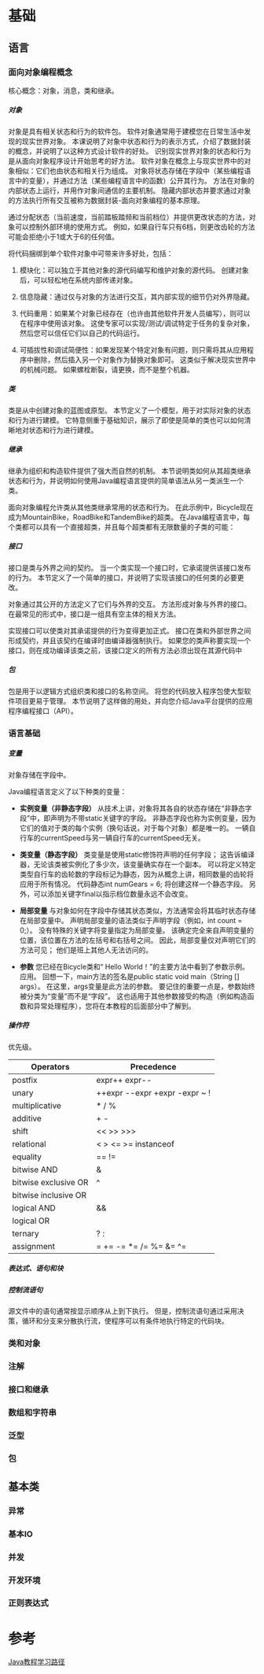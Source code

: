# 基础

## 语言
### 面向对象编程概念

核心概念：对象，消息，类和继承。

##### 对象

对象是具有相关状态和行为的软件包。 软件对象通常用于建模您在日常生活中发现的现实世界对象。 本课说明了对象中状态和行为的表示方式，介绍了数据封装的概念，并说明了以这种方式设计软件的好处。
识别现实世界对象的状态和行为是从面向对象程序设计开始思考的好方法。
软件对象在概念上与现实世界中的对象相似：它们也由状态和相关行为组成。 对象将状态存储在字段中（某些编程语言中的变量），并通过方法（某些编程语言中的函数）公开其行为。 方法在对象的内部状态上运行，并用作对象间通信的主要机制。 隐藏内部状态并要求通过对象的方法执行所有交互被称为数据封装-面向对象编程的基本原理。

通过分配状态（当前速度，当前踏板踏频和当前档位）并提供更改状态的方法，对象可以控制外部环境的使用方式。 例如，如果自行车只有6档，则更改齿轮的方法可能会拒绝小于1或大于6的任何值。

将代码捆绑到单个软件对象中可带来许多好处，包括：

1. 模块化：可以独立于其他对象的源代码编写和维护对象的源代码。 创建对象后，可以轻松地在系统内部传递对象。

2. 信息隐藏：通过仅与对象的方法进行交互，其内部实现的细节仍对外界隐藏。

3. 代码重用：如果某个对象已经存在（也许由其他软件开发人员编写），则可以在程序中使用该对象。 这使专家可以实现/测试/调试特定于任务的复杂对象，然后您可以信任它们以自己的代码运行。

4. 可插拔性和调试简便性：如果发现某个特定对象有问题，则只需将其从应用程序中删除，然后插入另一个对象作为替换对象即可。 这类似于解决现实世界中的机械问题。 如果螺栓断裂，请更换，而不是整个机器。

##### 类
类是从中创建对象的蓝图或原型。 本节定义了一个模型，用于对实际对象的状态和行为进行建模。 它特意侧重于基础知识，展示了即使是简单的类也可以如何清晰地对状态和行为进行建模。

##### 继承
继承为组织和构造软件提供了强大而自然的机制。 本节说明类如何从其超类继承状态和行为，并说明如何使用Java编程语言提供的简单语法从另一类派生一个类。

面向对象编程允许类从其他类继承常用的状态和行为。 在此示例中，Bicycle现在成为MountainBike，RoadBike和TandemBike的超类。 在Java编程语言中，每个类都可以具有一个直接超类，并且每个超类都有无限数量的子类的可能：

##### 接口
接口是类与外界之间的契约。 当一个类实现一个接口时，它承诺提供该接口发布的行为。 本节定义了一个简单的接口，并说明了实现该接口的任何类的必要更改。

对象通过其公开的方法定义了它们与外界的交互。 方法形成对象与外界的接口。在最常见的形式中，接口是一组具有空主体的相关方法。

实现接口可以使类对其承诺提供的行为变得更加正式。 接口在类和外部世界之间形成契约，并且该契约在编译时由编译器强制执行。 如果您的类声称要实现一个接口，则在成功编译该类之前，该接口定义的所有方法必须出现在其源代码中

##### 包

包是用于以逻辑方式组织类和接口的名称空间。 将您的代码放入程序包使大型软件项目更易于管理。 本节说明了这样做的用处，并向您介绍Java平台提供的应用程序编程接口（API）。

### 语言基础
##### 变量
对象存储在字段中。

Java编程语言定义了以下种类的变量：

- **实例变量（非静态字段）** 从技术上讲，对象将其各自的状态存储在“非静态字段”中，即声明为不带static关键字的字段。 非静态字段也称为实例变量，因为它们的值对于类的每个实例（换句话说，对于每个对象）都是唯一的。 一辆自行车的currentSpeed与另一辆自行车的currentSpeed无关。

- **类变量（静态字段）** 类变量是使用static修饰符声明的任何字段； 这告诉编译器，无论该类被实例化了多少次，该变量确实存在一个副本。 可以将定义特定类型自行车的齿轮数的字段标记为静态，因为从概念上讲，相同数量的齿轮将应用于所有情况。 代码静态int numGears = 6; 将创建这样一个静态字段。 另外，可以添加关键字final以指示档位数量永远不会改变。

- **局部变量** 与对象如何在字段中存储其状态类似，方法通常会将其临时状态存储在局部变量中。 声明局部变量的语法类似于声明字段（例如，int count = 0;）。 没有特殊的关键字将变量指定为局部变量。 该确定完全来自声明变量的位置，该位置在方法的左括号和右括号之间。 因此，局部变量仅对声明它们的方法可见； 他们是班上其他人无法访问的。

- **参数** 您已经在Bicycle类和“ Hello World！”的主要方法中看到了参数示例。 应用。 回想一下，main方法的签名是public static void main（String [] args）。 在这里，args变量是此方法的参数。 要记住的重要一点是，参数始终被分类为“变量”而不是“字段”。 这也适用于其他参数接受的构造（例如构造函数和异常处理程序），您将在本教程的后面部分中了解到。

##### 操作符
优先级。

| Operators |	Precedence |
| ---- | ---- |
|postfix|	expr++ expr--||
unary|	++expr --expr +expr -expr ~ !
multiplicative|	* / %
additive|	+ -
shift|	<< >> >>>
relational|	< > <= >= instanceof
equality|	== !=
bitwise AND|	&
bitwise exclusive OR|	^
bitwise inclusive OR|	|
logical AND|	&&
logical OR|	||
ternary|	? :
assignment|	= += -= *= /= %= &= ^= |= <<= >>= >>>=

##### 表达式、语句和块
##### 控制流语句

源文件中的语句通常按显示顺序从上到下执行。 但是，控制流语句通过采用决策，循环和分支来分散执行流，使程序可以有条件地执行特定的代码块。 

### 类和对象
### 注解
### 接口和继承
### 数组和字符串
### 泛型
### 包

## 基本类
### 异常
### 基本IO
### 并发
### 开发环境
### 正则表达式



# 参考

[Java教程学习路径](https://docs.oracle.com/javase/tutorial/tutorialLearningPaths.html)
